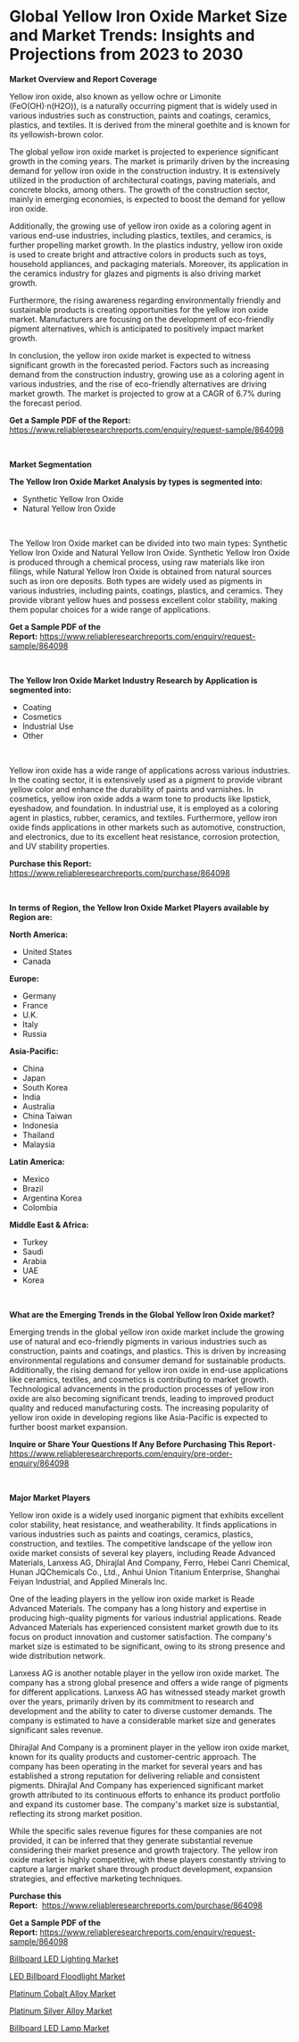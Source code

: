 <p><h1>Global Yellow Iron Oxide Market Size and Market Trends: Insights and Projections from 2023 to 2030</h1></p><p><strong>Market Overview and Report Coverage</strong></p>
<p><p>Yellow iron oxide, also known as yellow ochre or Limonite (FeO(OH)·n(H2O)), is a naturally occurring pigment that is widely used in various industries such as construction, paints and coatings, ceramics, plastics, and textiles. It is derived from the mineral goethite and is known for its yellowish-brown color.</p><p>The global yellow iron oxide market is projected to experience significant growth in the coming years. The market is primarily driven by the increasing demand for yellow iron oxide in the construction industry. It is extensively utilized in the production of architectural coatings, paving materials, and concrete blocks, among others. The growth of the construction sector, mainly in emerging economies, is expected to boost the demand for yellow iron oxide.</p><p>Additionally, the growing use of yellow iron oxide as a coloring agent in various end-use industries, including plastics, textiles, and ceramics, is further propelling market growth. In the plastics industry, yellow iron oxide is used to create bright and attractive colors in products such as toys, household appliances, and packaging materials. Moreover, its application in the ceramics industry for glazes and pigments is also driving market growth.</p><p>Furthermore, the rising awareness regarding environmentally friendly and sustainable products is creating opportunities for the yellow iron oxide market. Manufacturers are focusing on the development of eco-friendly pigment alternatives, which is anticipated to positively impact market growth.</p><p>In conclusion, the yellow iron oxide market is expected to witness significant growth in the forecasted period. Factors such as increasing demand from the construction industry, growing use as a coloring agent in various industries, and the rise of eco-friendly alternatives are driving market growth. The market is projected to grow at a CAGR of 6.7% during the forecast period.</p></p>
<p><strong>Get a Sample PDF of the Report:</strong> <a href="https://www.reliableresearchreports.com/enquiry/request-sample/864098">https://www.reliableresearchreports.com/enquiry/request-sample/864098</a></p>
<p>&nbsp;</p>
<p><strong>Market Segmentation</strong></p>
<p><strong>The Yellow Iron Oxide Market Analysis by types is segmented into:</strong></p>
<p><ul><li>Synthetic Yellow Iron Oxide</li><li>Natural Yellow Iron Oxide</li></ul></p>
<p>&nbsp;</p>
<p><p>The Yellow Iron Oxide market can be divided into two main types: Synthetic Yellow Iron Oxide and Natural Yellow Iron Oxide. Synthetic Yellow Iron Oxide is produced through a chemical process, using raw materials like iron filings, while Natural Yellow Iron Oxide is obtained from natural sources such as iron ore deposits. Both types are widely used as pigments in various industries, including paints, coatings, plastics, and ceramics. They provide vibrant yellow hues and possess excellent color stability, making them popular choices for a wide range of applications.</p></p>
<p><strong>Get a Sample PDF of the Report:</strong>&nbsp;<a href="https://www.reliableresearchreports.com/enquiry/request-sample/864098">https://www.reliableresearchreports.com/enquiry/request-sample/864098</a></p>
<p>&nbsp;</p>
<p><strong>The Yellow Iron Oxide Market Industry Research by Application is segmented into:</strong></p>
<p><ul><li>Coating</li><li>Cosmetics</li><li>Industrial Use</li><li>Other</li></ul></p>
<p>&nbsp;</p>
<p><p>Yellow iron oxide has a wide range of applications across various industries. In the coating sector, it is extensively used as a pigment to provide vibrant yellow color and enhance the durability of paints and varnishes. In cosmetics, yellow iron oxide adds a warm tone to products like lipstick, eyeshadow, and foundation. In industrial use, it is employed as a coloring agent in plastics, rubber, ceramics, and textiles. Furthermore, yellow iron oxide finds applications in other markets such as automotive, construction, and electronics, due to its excellent heat resistance, corrosion protection, and UV stability properties.</p></p>
<p><strong>Purchase this Report:</strong>&nbsp; <a href="https://www.reliableresearchreports.com/purchase/864098">https://www.reliableresearchreports.com/purchase/864098</a></p>
<p>&nbsp;</p>
<p><strong>In terms of Region, the Yellow Iron Oxide Market Players available by Region are:</strong></p>
<p>
    <p> <strong> North America: </strong>
        <ul>
            <li>United States</li>
            <li>Canada</li>
        </ul>
        </p> 
    <p> <strong> Europe: </strong>
        <ul>
            <li>Germany</li>
            <li>France</li>
            <li>U.K.</li>
            <li>Italy</li>
            <li>Russia</li>
        </ul>
        </p> 
    <p> <strong> Asia-Pacific: </strong>
        <ul>
            <li>China</li>
            <li>Japan</li>
            <li>South Korea</li>
            <li>India</li>
            <li>Australia</li>
            <li>China Taiwan</li>
            <li>Indonesia</li>
            <li>Thailand</li>
            <li>Malaysia</li>
        </ul>
        </p> 
    <p> <strong> Latin America: </strong>
        <ul>
            <li>Mexico</li>
            <li>Brazil</li>
            <li>Argentina Korea</li>
            <li>Colombia</li>
        </ul>
        </p> 
    <p> <strong> Middle East & Africa: </strong>
        <ul>
            <li>Turkey</li>
            <li>Saudi</li>
            <li>Arabia</li>
            <li>UAE</li>
            <li>Korea</li>
        </ul>
    </p>
    </p>
<p>&nbsp;</p>
<p><strong>What are the Emerging Trends in the Global Yellow Iron Oxide market?</strong></p>
<p><p>Emerging trends in the global yellow iron oxide market include the growing use of natural and eco-friendly pigments in various industries such as construction, paints and coatings, and plastics. This is driven by increasing environmental regulations and consumer demand for sustainable products. Additionally, the rising demand for yellow iron oxide in end-use applications like ceramics, textiles, and cosmetics is contributing to market growth. Technological advancements in the production processes of yellow iron oxide are also becoming significant trends, leading to improved product quality and reduced manufacturing costs. The increasing popularity of yellow iron oxide in developing regions like Asia-Pacific is expected to further boost market expansion.</p></p>
<p><strong>Inquire or Share Your Questions If Any Before Purchasing This Report</strong>- <a href="https://www.reliableresearchreports.com/enquiry/pre-order-enquiry/864098">https://www.reliableresearchreports.com/enquiry/pre-order-enquiry/864098</a></p>
<p>&nbsp;</p>
<p><strong>Major Market Players</strong></p>
<p><p>Yellow iron oxide is a widely used inorganic pigment that exhibits excellent color stability, heat resistance, and weatherability. It finds applications in various industries such as paints and coatings, ceramics, plastics, construction, and textiles. The competitive landscape of the yellow iron oxide market consists of several key players, including Reade Advanced Materials, Lanxess AG, Dhirajlal And Company, Ferro, Hebei Canri Chemical, Hunan JQChemicals Co., Ltd., Anhui Union Titanium Enterprise, Shanghai Feiyan Industrial, and Applied Minerals Inc.</p><p>One of the leading players in the yellow iron oxide market is Reade Advanced Materials. The company has a long history and expertise in producing high-quality pigments for various industrial applications. Reade Advanced Materials has experienced consistent market growth due to its focus on product innovation and customer satisfaction. The company's market size is estimated to be significant, owing to its strong presence and wide distribution network.</p><p>Lanxess AG is another notable player in the yellow iron oxide market. The company has a strong global presence and offers a wide range of pigments for different applications. Lanxess AG has witnessed steady market growth over the years, primarily driven by its commitment to research and development and the ability to cater to diverse customer demands. The company is estimated to have a considerable market size and generates significant sales revenue.</p><p>Dhirajlal And Company is a prominent player in the yellow iron oxide market, known for its quality products and customer-centric approach. The company has been operating in the market for several years and has established a strong reputation for delivering reliable and consistent pigments. Dhirajlal And Company has experienced significant market growth attributed to its continuous efforts to enhance its product portfolio and expand its customer base. The company's market size is substantial, reflecting its strong market position.</p><p>While the specific sales revenue figures for these companies are not provided, it can be inferred that they generate substantial revenue considering their market presence and growth trajectory. The yellow iron oxide market is highly competitive, with these players constantly striving to capture a larger market share through product development, expansion strategies, and effective marketing techniques.</p></p>
<p><strong>Purchase this Report:</strong>&nbsp;&nbsp;<a href="https://www.reliableresearchreports.com/purchase/864098">https://www.reliableresearchreports.com/purchase/864098</a></p>
<p></p>
<p><strong>Get a Sample PDF of the Report:</strong>&nbsp;<a href="https://www.reliableresearchreports.com/enquiry/request-sample/864098">https://www.reliableresearchreports.com/enquiry/request-sample/864098</a></p>
<p><p><a href="https://medium.com/@adolfoadams1988/billboard-led-lighting-market-size-cagr-trends-2024-2030-0b4e0e437e26">Billboard LED Lighting Market</a></p><p><a href="https://medium.com/@rosaerluke/analyzing-led-billboard-floodlight-market-global-industry-perspective-and-forecast-2023-to-2030-3b4aced56723">LED Billboard Floodlight Market</a></p><p><a href="https://github.com/provorikovar/Market-Research-Report-List-1/blob/main/platinum-cobalt-alloy-market.md">Platinum Cobalt Alloy Market</a></p><p><a href="https://github.com/kipkeeva/Market-Research-Report-List-1/blob/main/platinum-silver-alloy-market.md">Platinum Silver Alloy Market</a></p><p><a href="https://medium.com/@karleeprice82/billboard-led-lamp-market-report-reveals-the-latest-trends-and-growth-opportunities-of-this-market-b54e4862ab17">Billboard LED Lamp Market</a></p></p>